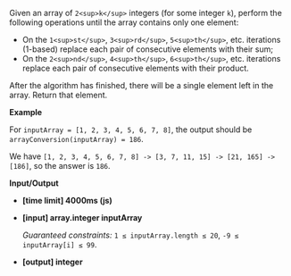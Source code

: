﻿Given an array of `2<sup>k</sup>` integers (for some integer `k`), perform the following operations until the array contains only one element:

*   On the `1<sup>st</sup>`, `3<sup>rd</sup>`, `5<sup>th</sup>`, etc. iterations (1-based) replace each pair of consecutive elements with their sum;
*   On the `2<sup>nd</sup>`, `4<sup>th</sup>`, `6<sup>th</sup>`, etc. iterations replace each pair of consecutive elements with their product.

After the algorithm has finished, there will be a single element left in the array. Return that element.

**Example**

For `inputArray = [1, 2, 3, 4, 5, 6, 7, 8]`, the output should be
`arrayConversion(inputArray) = 186`.

We have `[1, 2, 3, 4, 5, 6, 7, 8] -> [3, 7, 11, 15] -> [21, 165] -> [186]`, so the answer is `186`.

**Input/Output**

*   **[time limit] 4000ms (js)**

*   **[input] array.integer inputArray**

    _Guaranteed constraints:_
    `1 ≤ inputArray.length ≤ 20`,
    `-9 ≤ inputArray[i] ≤ 99`.

*   **[output] integer**